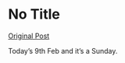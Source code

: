 # No Title

[Original Post](https://discourse.onlinedegree.iitm.ac.in/t/164277/88)

<p>Today’s 9th Feb and it’s a Sunday.</p>